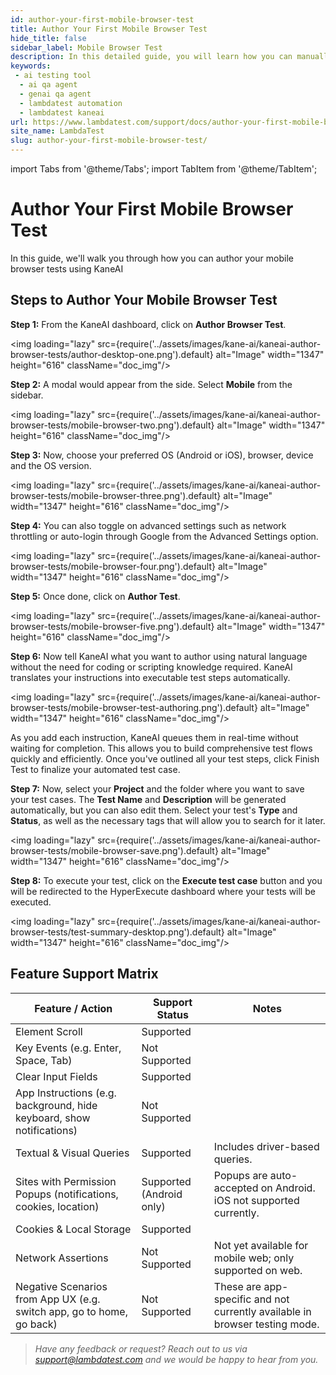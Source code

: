 ```yaml
---
id: author-your-first-mobile-browser-test
title: Author Your First Mobile Browser Test
hide_title: false
sidebar_label: Mobile Browser Test
description: In this detailed guide, you will learn how you can manually author your first mobile browser test with KaneAI.
keywords:
 - ai testing tool
  - ai qa agent
  - genai qa agent
  - lambdatest automation
  - lambdatest kaneai
url: https://www.lambdatest.com/support/docs/author-your-first-mobile-browser-test
site_name: LambdaTest
slug: author-your-first-mobile-browser-test/
---
```


import Tabs from '@theme/Tabs';
import TabItem from '@theme/TabItem';

<script type="application/ld+json"
      dangerouslySetInnerHTML={{ __html: JSON.stringify({
       "@context": "https://schema.org",
        "@type": "BreadcrumbList",
        "itemListElement": [{
          "@type": "ListItem",
          "position": 1,
          "name": "Home",
          "item": "https://www.lambdatest.com"
        },{
          "@type": "ListItem",
          "position": 2,
          "name": "Support",
          "item": "https://www.lambdatest.com/support/docs/"
        },{
          "@type": "ListItem",
          "position": 3,
          "name": "Author Your First Mobile Browser Test",
          "item": "https://www.lambdatest.com/support/docs/author-your-first-mobile-browser-test"
        }]
      })
    }}
></script>
# Author Your First Mobile Browser Test

In this guide, we'll walk you through how you can author your mobile browser tests using KaneAI

## Steps to Author Your Mobile Browser Test

**Step 1:** From the KaneAI dashboard, click on **Author Browser Test**.

<img loading="lazy" src={require('../assets/images/kane-ai/kaneai-author-browser-tests/author-desktop-one.png').default} alt="Image" width="1347" height="616"  className="doc_img"/>

**Step 2:** A modal would appear from the side. Select **Mobile** from the sidebar. 

<img loading="lazy" src={require('../assets/images/kane-ai/kaneai-author-browser-tests/mobile-browser-two.png').default} alt="Image" width="1347" height="616"  className="doc_img"/>


**Step 3:** Now, choose your preferred OS (Android or iOS), browser, device and the OS version.


<img loading="lazy" src={require('../assets/images/kane-ai/kaneai-author-browser-tests/mobile-browser-three.png').default} alt="Image" width="1347" height="616"  className="doc_img"/>

**Step 4:** You can also toggle on advanced settings such as network throttling or auto-login through Google from the Advanced Settings option. 

<img loading="lazy" src={require('../assets/images/kane-ai/kaneai-author-browser-tests/mobile-browser-four.png').default} alt="Image" width="1347" height="616"  className="doc_img"/>

**Step 5:** Once done, click on **Author Test**.

<img loading="lazy" src={require('../assets/images/kane-ai/kaneai-author-browser-tests/mobile-browser-five.png').default} alt="Image" width="1347" height="616"  className="doc_img"/>

**Step 6:** Now tell KaneAI what you want to author using natural language without the need for coding or scripting knowledge required. KaneAI translates your instructions into executable test steps automatically. 

<img loading="lazy" src={require('../assets/images/kane-ai/kaneai-author-browser-tests/mobile-browser-test-authoring.png').default} alt="Image" width="1347" height="616"  className="doc_img"/> 

As you add each instruction, KaneAI queues them in real-time without waiting for completion. This allows you to build comprehensive test flows quickly and efficiently. Once you've outlined all your test steps, click Finish Test to finalize your automated test case.

**Step 7:** Now, select your **Project** and the folder where you want to save your test cases. The **Test Name** and **Description** will be generated automatically, but you can also edit them. Select your test's **Type** and **Status**, as well as the necessary tags that will allow you to search for it later.

<img loading="lazy" src={require('../assets/images/kane-ai/kaneai-author-browser-tests/mobile-browser-save.png').default} alt="Image" width="1347" height="616"  className="doc_img"/>

**Step 8:** To execute your test, click on the **Execute test case** button and you will be redirected to the HyperExecute dashboard where your tests will be executed.

<img loading="lazy" src={require('../assets/images/kane-ai/kaneai-author-browser-tests/test-summary-desktop.png').default}  alt="Image" width="1347" height="616"  className="doc_img"/>

## Feature Support Matrix
| Feature / Action                                                      | Support Status         | Notes                                                                                   |
|-----------------------------------------------------------------------|-----------------------|-----------------------------------------------------------------------------------------|
| Element Scroll                                                        | Supported             |                                                                                         |
| Key Events (e.g. Enter, Space, Tab)                                   | Not Supported         |                                                                                         |
| Clear Input Fields                                                    | Supported             |                                                                                         |
| App Instructions (e.g. background, hide keyboard, show notifications) | Not Supported         |                                                                                         |
| Textual & Visual Queries                                              | Supported             | Includes driver-based queries.                                                          |
| Sites with Permission Popups (notifications, cookies, location)       | Supported (Android only) | Popups are auto-accepted on Android. iOS not supported currently.                    |
| Cookies & Local Storage                                               | Supported             |                                                                                         |
| Network Assertions                                                    | Not Supported         | Not yet available for mobile web; only supported on web.                                |
| Negative Scenarios from App UX (e.g. switch app, go to home, go back) | Not Supported         | These are app-specific and not currently available in browser testing mode.             |        |

> _Have any feedback or request? Reach out to us via support@lambdatest.com and we would be happy to hear from you._






